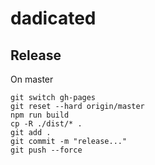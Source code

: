 # dadicated

## Release

On master

```
git switch gh-pages
git reset --hard origin/master
npm run build
cp -R ./dist/* .
git add .
git commit -m "release..."
git push --force
```
